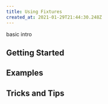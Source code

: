```yaml
---
title: Using Fixtures
created_at: 2021-01-29T21:44:30.248Z
---
```


basic intro

## Getting Started

## Examples

## Tricks and Tips
